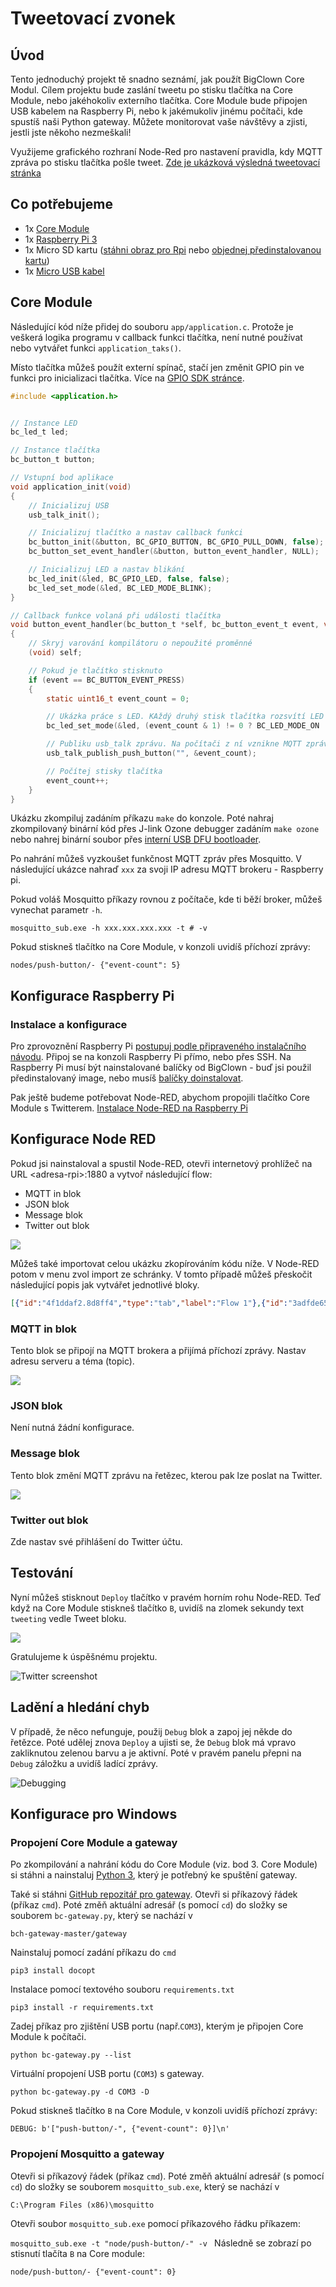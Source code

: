 # Tweetovací zvonek


<!-- toc -->


## Úvod

Tento jednoduchý projekt tě snadno seznámí, jak použít BigClown Core Modul.
Cílem projektu bude zaslání tweetu po stisku tlačítka na Core Module, nebo jakéhokoliv externího tlačítka.
Core Module bude připojen USB kabelem na Raspberry Pi, nebo k jakémukoliv jinému počítači, kde spustíš naši Python gateway.
Můžete monitorovat vaše návštěvy a zjisti, jestli jste někoho nezmeškali!


Využijeme grafického rozhraní Node-Red pro nastavení pravidla, kdy MQTT zpráva po stisku tlačítka pošle tweet.
[Zde je ukázková výsledná tweetovací stránka](https://twitter.com/bcDoorbell)


## Co potřebujeme


* 1x [Core Module](https://obchod.bigclown.cz/products/core-module)
* 1x [Raspberry Pi 3](https://obchod.bigclown.cz/products/raspberry-pi-3-set)
* 1x Micro SD kartu ([stáhni obraz pro Rpi](http://doc.bigclown.com/tutorial/install-rpi.html) nebo [objednej předinstalovanou kartu](https://obchod.bigclown.cz/products/apacer-industrial-microsdhc-card-4gb))
* 1x [Micro USB kabel](https://obchod.bigclown.cz/products/usb2-0-cable-am-b-micro-0-6m)


## Core Module

Následující kód níže přidej do souboru `app/application.c`.
Protože je veškerá logika programu v callback funkci tlačítka, není nutné používat nebo vytvářet funkci `application_taks()`.

Místo tlačítka můžeš použít externí spínač, stačí jen změnit GPIO pin ve funkci pro inicializaci tlačítka.
Více na [GPIO SDK stránce](http://sdk.bigclown.com/group__bc__gpio.html).

```c
#include <application.h>


// Instance LED
bc_led_t led;

// Instance tlačítka
bc_button_t button;

// Vstupní bod aplikace
void application_init(void)
{
    // Inicializuj USB
    usb_talk_init();

    // Inicializuj tlačítko a nastav callback funkci
    bc_button_init(&button, BC_GPIO_BUTTON, BC_GPIO_PULL_DOWN, false);
    bc_button_set_event_handler(&button, button_event_handler, NULL);

    // Inicializuj LED a nastav blikání
    bc_led_init(&led, BC_GPIO_LED, false, false);
    bc_led_set_mode(&led, BC_LED_MODE_BLINK);
}

// Callback funkce volaná při události tlačítka
void button_event_handler(bc_button_t *self, bc_button_event_t event, void *event_param)
{
    // Skryj varování kompilátoru o nepoužité proměnné
    (void) self;

    // Pokud je tlačítko stisknuto
    if (event == BC_BUTTON_EVENT_PRESS)
    {
        static uint16_t event_count = 0;

        // Ukázka práce s LED. KAždý druhý stisk tlačítka rozsvítí LED
        bc_led_set_mode(&led, (event_count & 1) != 0 ? BC_LED_MODE_ON : BC_LED_MODE_OFF);

        // Publiku usb_talk zprávu. Na počítači z ní vznikne MQTT zpráva
        usb_talk_publish_push_button("", &event_count);

        // Počítej stisky tlačítka
        event_count++;
    }
}

```

Ukázku zkompiluj zadáním příkazu `make` do konzole.
Poté nahraj zkompilovaný binární kód přes J-link Ozone debugger zadáním `make ozone` nebo nahrej binární soubor přes [interní USB DFU bootloader](core-module-flashing.md).

Po nahrání můžeš vyzkoušet funkčnost MQTT zpráv přes Mosquitto.
V následující ukázce nahraď `xxx` za svoji IP adresu MQTT brokeru - Raspberry pi.

Pokud voláš Mosquitto příkazy rovnou z počítače, kde ti běží broker, můžeš vynechat parametr `-h`.

`mosquitto_sub.exe -h xxx.xxx.xxx.xxx -t # -v`

Pokud stiskneš tlačítko na Core Module, v konzoli uvidíš příchozí zprávy:

`nodes/push-button/- {"event-count": 5}`


## Konfigurace Raspberry Pi


### Instalace a konfigurace

Pro zprovoznění Raspberry Pi [postupuj podle připraveného instalačního návodu](raspberry-pi-installation.md).
Připoj se na konzoli Raspberry Pi přímo, nebo přes SSH.
Na Raspberry Pi musí být nainstalované balíčky od BigClown - buď jsi použil předinstalovaný image, nebo musíš [balíčky doinstalovat](raspberry-pi-installation.md#instalace-bigclown-balíčků-na-existující-systém).

Pak ještě budeme potřebovat Node-RED, abychom propojili tlačítko Core Module s Twitterem. [Instalace Node-RED na Raspberry Pi](node-red.md)


## Konfigurace Node RED

Pokud jsi nainstaloval a spustil Node-RED, otevři internetový prohlížeč na
URL &lt;adresa-rpi&gt;:1880 a vytvoř následující flow:

* MQTT in blok
* JSON blok
* Message blok
* Twitter out blok


![](flow.png)

Můžeš také importovat celou ukázku zkopírováním kódu níže. V Node-RED potom v menu zvol import ze schránky.
V tomto případě můžeš přeskočit následující popis jak vytvářet jednotlivé bloky.


```json
[{"id":"4f1ddaf2.8d8ff4","type":"tab","label":"Flow 1"},{"id":"3adfde65.667022","type":"mqtt-broker","z":"","broker":"localhost","port":"1883","clientid":"","usetls":false,"compatmode":true,"keepalive":"60","cleansession":true,"willTopic":"","willQos":"0","willPayload":"","birthTopic":"","birthQos":"0","birthPayload":""},{"id":"856fe615.8f1008","type":"twitter-credentials","z":"","screen_name":"@bcDoorbell"},{"id":"b9060d89.926bd","type":"mqtt in","z":"4f1ddaf2.8d8ff4","name":"","topic":"nodes/push-button/-","qos":"0","broker":"3adfde65.667022","x":275,"y":133,"wires":[["aab295ba.d087e8"]]},{"id":"1eb962d4.06a4ad","type":"twitter out","z":"4f1ddaf2.8d8ff4","twitter":"856fe615.8f1008","name":"Tweet","x":739,"y":133,"wires":[]},{"id":"62d4fc7.ea3b104","type":"template","z":"4f1ddaf2.8d8ff4","name":"Message","field":"payload","fieldType":"msg","format":"handlebars","syntax":"mustache","template":"Somebody is at the door! ({{payload.event-count}})","x":597,"y":133,"wires":[["1eb962d4.06a4ad"]]},{"id":"aab295ba.d087e8","type":"json","z":"4f1ddaf2.8d8ff4","name":"","x":451,"y":133,"wires":[["62d4fc7.ea3b104"]]}]
```


### MQTT in blok

Tento blok se připojí na MQTT brokera a přijímá příchozí zprávy.
Nastav adresu serveru a téma (topic).

![](mqtt.png)


### JSON blok


Není nutná žádní konfigurace.


### Message blok


Tento blok změní MQTT zprávu na řetězec, kterou pak lze poslat na Twitter.

![](message.png)


### Twitter out blok


Zde nastav své přihlášení do Twitter účtu.


## Testování


Nyní můžeš stisknout `Deploy` tlačítko v pravém horním rohu Node-RED.
Teď když na Core Module stiskneš tlačítko `B`, uvidíš na zlomek sekundy text `tweeting` vedle Tweet bloku.

![](tweeting.png)

Gratulujeme k úspěšnému projektu.

![Twitter screenshot](twitter_screenshot.png)


## Ladění a hledání chyb

V případě, že něco nefunguje, použij `Debug` blok a zapoj jej někde do řetězce.
Poté udělej znova `Deploy` a ujisti se, že `Debug` blok má vpravo zakliknutou zelenou barvu a je aktivní. Poté v pravém panelu přepni na `Debug` záložku a uvidíš ladící zprávy.

![Debugging](debug.png)

## Konfigurace pro Windows

### Propojení Core Module a gateway

Po zkompilování a nahrání kódu do Core Module (viz. bod 3. Core Module) si stáhni a nainstaluj [Python 3](https://www.python.org/downloads/), který je potřebný ke spuštění gateway.

Také si stáhni [GitHub repozitář pro gateway](https://github.com/bigclownlabs/bch-gateway).
Otevři si příkazový řádek (příkaz `cmd`). Poté změň aktuální adresář (s pomocí `cd`) do složky se souborem `bc-gateway.py`, který se nachází v

`bch-gateway-master/gateway`

Nainstaluj pomocí zadání příkazu do `cmd`

`pip3 install docopt`

Instalace pomocí textového souboru `requirements.txt`

`pip3 install -r requirements.txt`

Zadej příkaz pro zjištění USB portu (např.`COM3`), kterým je připojen Core Module k počítači.

`python bc-gateway.py --list`

Virtuální propojení USB portu (`COM3`) s gateway.

`python bc-gateway.py -d COM3 -D`

Pokud stiskneš tlačítko `B` na Core Module, v konzoli uvidíš příchozí zprávy:

`DEBUG: b'["push-button/-", {"event-count": 0}]\n'`


### Propojení Mosquitto a gateway

Otevři si příkazový řádek (příkaz `cmd`). Poté změň aktuální adresář (s pomocí `cd`) do složky se souborem `mosquitto_sub.exe`, který se nachází v

`C:\Program Files (x86)\mosquitto`

Otevři soubor `mosquitto_sub.exe` pomocí příkazového řádku příkazem:

`mosquitto_sub.exe -t "node/push-button/-" -v
`
Následně se zobrazí po stisnutí tlačíta `B` na Core module: 

`node/push-button/- {"event-count": 0}` 



